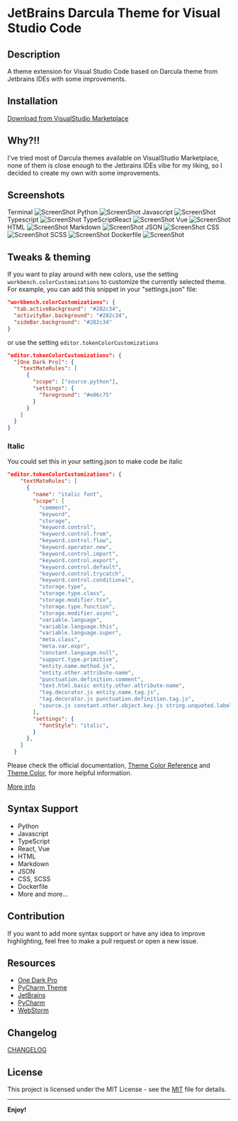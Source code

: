 # JetBrains Darcula Theme for Visual Studio Code
## Description

A theme extension for Visual Studio Code based on Darcula theme from Jetbrains IDEs with some improvements.
## Installation
[Download from VisualStudio Marketplace](https://marketplace.visualstudio.com/items?itemName=)
## Why?!!
I've tried most of Darcula themes available on VisualStudio Marketplace, none of them is close enough to the Jetbrains IDEs vibe for my liking, so I decided to create my own with some improvements.

## Screenshots
Terminal
![ScreenShot](screenshots/terminal.png)
Python
![ScreenShot](screenshots/python.png)
Javascript
![ScreenShot](screenshots/javascript.png)
Typescript
![ScreenShot](screenshots/typescript.png)
TypeScriptReact
![ScreenShot](screenshots/typescriptreact.png)
Vue
![ScreenShot](screenshots/vue.png)
HTML
![ScreenShot](screenshots/html.png)
Markdown
![ScreenShot](screenshots/markdown.png)
JSON
![ScreenShot](screenshots/json.png)
CSS
![ScreenShot](screenshots/css.png)
SCSS
![ScreenShot](screenshots/scss.png)
Dockerfile
![ScreenShot](screenshots/dockerfile.png)

## Tweaks & theming

If you want to play around with new colors, use the setting
`workbench.colorCustomizations` to customize the currently selected theme. For
example, you can add this snippet in your "settings.json" file:

```json
"workbench.colorCustomizations": {
  "tab.activeBackground": "#282c34",
  "activityBar.background": "#282c34",
  "sideBar.background": "#282c34"
}
```

or use the setting `editor.tokenColorCustomizations`

```json
"editor.tokenColorCustomizations": {
  "[One Dark Pro]": {
    "textMateRules": [
      {
        "scope": ["source.python"],
        "settings": {
          "foreground": "#e06c75"
        }
      }
    ]
  }
}
```
### Italic 
You could set this in your setting.json to make code be italic
```json
"editor.tokenColorCustomizations": {
    "textMateRules": [
      {
        "name": "italic font",
        "scope": [
          "comment",
          "keyword",
          "storage",
          "keyword.control",
          "keyword.control.from",
          "keyword.control.flow",
          "keyword.operator.new",
          "keyword.control.import",
          "keyword.control.export",
          "keyword.control.default",
          "keyword.control.trycatch",
          "keyword.control.conditional",
          "storage.type",
          "storage.type.class",
          "storage.modifier.tsx",
          "storage.type.function",
          "storage.modifier.async",
          "variable.language",
          "variable.language.this",
          "variable.language.super",
          "meta.class",
          "meta.var.expr",
          "constant.language.null",
          "support.type.primitive",
          "entity.name.method.js",
          "entity.other.attribute-name",
          "punctuation.definition.comment",
          "text.html.basic entity.other.attribute-name",
          "tag.decorator.js entity.name.tag.js",
          "tag.decorator.js punctuation.definition.tag.js",
          "source.js constant.other.object.key.js string.unquoted.label.js",
        ],
        "settings": {
          "fontStyle": "italic",
        }
      },
    ]
  }
```

Please check the official documentation,
[Theme Color Reference](https://code.visualstudio.com/docs/getstarted/theme-color-reference) and
[Theme Color](https://code.visualstudio.com/docs/getstarted/themes), for more helpful information.

[More info](https://code.visualstudio.com/updates/v1_15#_user-definable-syntax-highlighting-colors)

## Syntax Support
- Python
- Javascript
- TypeScript
- React, Vue
- HTML
- Markdown
- JSON
- CSS, SCSS
- Dockerfile
- More and more...
## Contribution
If you want to add more syntax support or have any idea to improve highlighting, feel free to make a pull request or open a new issue.

## Resources
- [One Dark Pro](https://github.com/Binaryify/OneDark-Pro)
- [PyCharm Theme](https://github.com/nicohlr/vscode-pycharm-theme)
- [JetBrains](https://www.jetbrains.com)
- [PyCharm](https://www.jetbrains.com/pycharm/)
- [WebStorm](https://www.jetbrains.com/webstorm/)

## Changelog

[CHANGELOG](CHANGELOG.md)
## License
This project is licensed under the MIT License - see the
[MIT](LICENSE.txt) file for details.

---

**Enjoy!**
